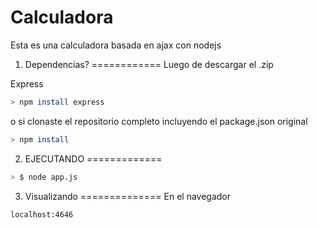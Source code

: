 Calculadora
===========
Esta es una calculadora basada en ajax con nodejs

1. Dependencias?
============
Luego de descargar el .zip

Express

```bash
> npm install express
```
o si clonaste el repositorio completo incluyendo el package.json original

```bash
> npm install
```

2. EJECUTANDO
=============

```bash
> $ node app.js

```

3. Visualizando
==============
En el navegador

```bash
localhost:4646
```

